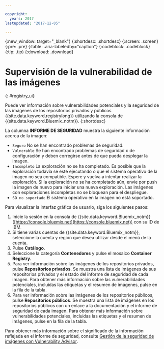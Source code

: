 ```yaml
---

copyright:
  years: 2017
lastupdated: "2017-12-05"

---
```


{:new_window: target="_blank"}
{:shortdesc: .shortdesc}
{:screen: .screen}
{:pre: .pre}
{:table: .aria-labeledby="caption"}
{:codeblock: .codeblock}
{:tip: .tip}
{:download: .download}


# Supervisión de la vulnerabilidad de las imágenes
{: #registry_ui}

Puede ver información sobre vulnerabilidades potenciales y la seguridad de las imágenes de los repositorios privados y públicos {{site.data.keyword.registrylong}} utilizando la consola de {{site.data.keyword.Bluemix_notm}}.
{:shortdesc}

La columna **INFORME DE SEGURIDAD** muestra la siguiente información acerca de la imagen:
-   `Seguro` No se han encontrado problemas de seguridad.
-   `Vulnerable` Se han encontrado problemas de seguridad o de configuración y deben corregirse antes de que pueda desplegar la imagen.
-   `Incompleto` La exploración no se ha completado. Es posible que la exploración todavía se esté ejecutando o que el sistema operativo de la imagen no sea compatible. Espere y vuelva a intentar realizar la exploración. Si la exploración no se ha completado aún, envíe por push la imagen de nuevo para iniciar una nueva exploración. Las imágenes con exploraciones incompletas no se bloquean para el despliegue.
-   `SO no soportado` El sistema operativo en la imagen no está soportado.
    
Para visualizar la interfaz gráfica de usuario, siga los siguientes pasos:

1.  Inicie la sesión en la consola de {{site.data.keyword.Bluemix_notm}} ([https://console.bluemix.net](https://console.bluemix.net)) con su ID de IBM.
2.  Si tiene varias cuentas de {{site.data.keyword.Bluemix_notm}}, seleccione la cuenta y región que desea utilizar desde el menú de la cuenta.
3.  Pulse **Catálogo**.
4.  Seleccione la categoría **Contenedores** y pulse el mosaico **Container Registry**.
5.  Para ver información sobre las imágenes de los repositorios privados, pulse **Repositorios privados**. Se muestra una lista de imágenes de sus repositorios privados y el estado del informe de seguridad de cada imagen. Para obtener más información sobre las vulnerabilidades potenciales, incluidas las etiquetas y el resumen de imágenes, pulse en la fila de la tabla.
6.  Para ver información sobre las imágenes de los repositorios públicos, pulse **Repositorios públicos**. Se muestra una lista de imágenes en los repositorios públicos con un enlace a la documentación y el informe de seguridad de cada imagen. Para obtener más información sobre vulnerabilidades potenciales, incluidas las etiquetas y el resumen de imágenes, pulse en la fila de la tabla.

Para obtener más información sobre el significado de la información reflejada en el informe de seguridad,
consulte [Gestión de la seguridad de imágenes con Vulnerability Advisor](../va/va_index.html).
